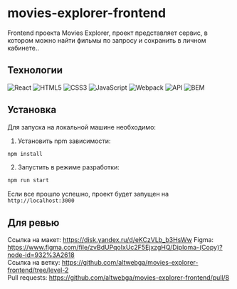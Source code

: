 # movies-explorer-frontend

Frontend проекта Movies Explorer, проект представляет сервис, в котором можно найти фильмы по запросу и сохранить в личном кабинете..

## Технологии

![React](https://img.shields.io/badge/-React-61daf8?logo=react&logoColor=black)
![HTML5](https://img.shields.io/badge/-HTML5-e34f26?logo=html5&logoColor=white)
![CSS3](https://img.shields.io/badge/-CSS3-1572b6?logo=css3&logoColor=white)
![JavaScript](https://img.shields.io/badge/-JavaScript-f7df1e?logo=javaScript&logoColor=black)
![Webpack](https://img.shields.io/badge/-Webpack-99d6f8?logo=webpack&logoColor=black)
![API](https://img.shields.io/badge/-api-yellow)
![BEM](https://img.shields.io/badge/-BEM-yellowgreen)

## Установка
Для запуска на локальной машине необходимо:</br>
1. Установить npm зависимости:</br>
```sh
npm install
```
2. Запустить в режиме разработки:</br>
```sh
npm run start
```
Если все прошло успешно, проект будет запущен на `http://localhost:3000`

## Для ревью

Ссылка на макет: https://disk.yandex.ru/d/eKCzVLb_b3HsWw
Figma: https://www.figma.com/file/zvBdUPqoIxUc2F5EjxzgHQ/Diploma-(Copy)?node-id=932%3A2618    
Ссылка на ветку: https://github.com/altwebga/movies-explorer-frontend/tree/level-2  
Pull requests: https://github.com/altwebga/movies-explorer-frontend/pull/8  
